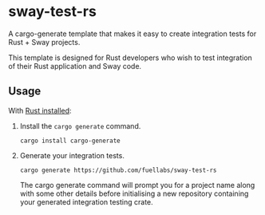 # sway-test-rs

A cargo-generate template that makes it easy to create integration tests for
Rust + Sway projects.

This template is designed for Rust developers who wish to test integration of
their Rust application and Sway code.

## Usage

With [Rust installed][rust-installation]:

1. Install the `cargo generate` command.
   ```
   cargo install cargo-generate
   ```

2. Generate your integration tests.
   ```
   cargo generate https://github.com/fuellabs/sway-test-rs
   ```
   The cargo generate command will prompt you for a project name along with some
   other details before initialising a new repository containing your generated
   integration testing crate.

[rust-installation]: https://www.rust-lang.org/tools/install
